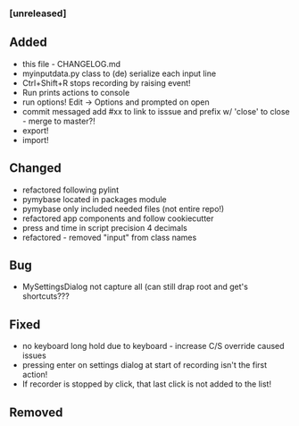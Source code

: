 ### [unreleased]
## Added
- this file - CHANGELOG.md
- myinputdata.py class to (de) serialize each input line
- Ctrl+Shift+R stops recording by raising event!
- Run prints actions to console
- run options! Edit -> Options and prompted on open
- commit messaged add #xx to link to isssue and prefix w/ 'close' to close - merge to master?!
- export!
- import!
## Changed
- refactored following pylint
- pymybase located in packages module
- pymybase only included needed files (not entire repo!)
- refactored app components and follow cookiecutter
- press and time in script precision 4 decimals
- refactored - removed "input" from class names
## Bug
- MySettingsDialog not capture all (can still drap root and get's shortcuts???
## Fixed
- no keyboard long hold due to keyboard - increase C/S override caused issues
- pressing enter on settings dialog at start of recording isn't the first action!
- If recorder is stopped by click, that last click is not added to the list!
## Removed